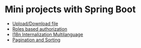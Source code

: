 # Mini projects with Spring Boot

* [Upload/Download file](https://github.com/randrin/mini-projects-spring-boot/tree/master/upload-download-file)
* [Roles based authorization](https://github.com/randrin/mini-projects-spring-boot/tree/master/roles-based-authorization)
* [I18n Internalization Multilanguage](https://github.com/randrin/mini-projects-spring-boot/tree/master/i18n-multilanguage)
* [Pagination and Sorting](https://github.com/randrin/mini-projects-spring-boot/tree/master/pagination-and-sorting)

